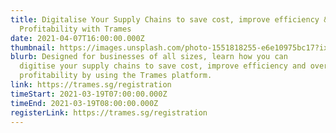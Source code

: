 ```yaml
---
title: Digitalise Your Supply Chains to save cost, improve efficiency & Overall
  Profitability with Trames
date: 2021-04-07T16:00:00.000Z
thumbnail: https://images.unsplash.com/photo-1551818255-e6e10975bc17?ixid=MnwxMjA3fDB8MHxzZWFyY2h8Mnx8Y29uZmVyZW5jZXxlbnwwfHwwfHw%3D&ixlib=rb-1.2.1&w=1000&q=80
blurb: Designed for businesses of all sizes, learn how you can
  digitise your supply chains to save cost, improve efficiency and overall
  profitability by using the Trames platform.
link: https://trames.sg/registration
timeStart: 2021-03-19T07:00:00.000Z
timeEnd: 2021-03-19T08:00:00.000Z
registerLink: https://trames.sg/registration
---
```

